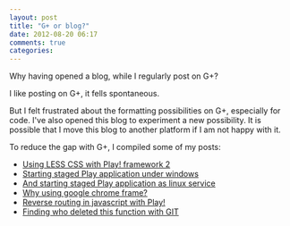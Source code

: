 ```yaml
---
layout: post
title: "G+ or blog?"
date: 2012-08-20 06:17
comments: true
categories:
---
```

Why having opened a blog, while I regularly post on G+?

I like posting on G+, it fells spontaneous.

But I felt frustrated about the formatting possibilities on G+, especially for code.
I've also opened this blog to experiment a new possibility.
It is possible that I move this blog to another platform if I am not happy with it.

To reduce the gap with G+, I compiled some of my posts:
<ul>
	<li><a target="_blank" href="https://plus.google.com/u/0/108788785914419775677/posts/QgyUF9cXPkv">Using LESS CSS with Play! framework 2</a></li>
	<li><a target="_blank" href="https://plus.google.com/u/0/108788785914419775677/posts/RxohCRp52J5">Starting staged Play application under windows</a></li>
	<li><a target="_blank" href="https://plus.google.com/u/0/108788785914419775677/posts/LKjmmANJBNo">And starting staged Play application as linux service</a></li>
	<li><a target="_blank" href="https://plus.google.com/u/0/108788785914419775677/posts/6RUZaCxYi7V">Why using google chrome frame?</a></li>
	<li><a target="_blank" href="https://plus.google.com/u/0/108788785914419775677/posts/YvB97rnbSiG">Reverse routing in javascript with Play!</a></li>
	<li><a target="_blank" href="https://plus.google.com/u/0/108788785914419775677/posts/PpRUjgHhXzK">Finding who deleted this function with GIT</a></li>
</ul>





